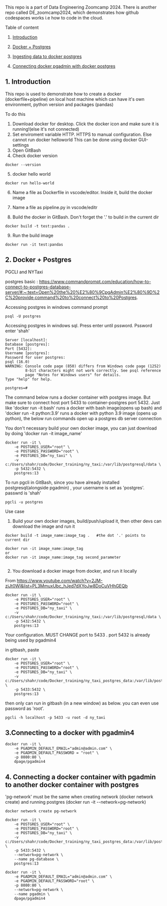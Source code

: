 This repo is a part of Data Engineering Zoomcamp 2024. There is another repo called DE_zoomcamp2024, which demonstrates how github codespaces works i.e how to code in the cloud.


Table of content

1. [Introduction](https://github.com/avetroque/Docker_training?tab=readme-ov-file#1-introduction)
2. [Docker + Postgres](https://github.com/avetroque/Docker_training?tab=readme-ov-file#2-docker--postgres)
3. [Ingesting data to docker postgres](https://github.com/avetroque/Docker_training?tab=readme-ov-file#3connecting--to-a-docker-with-pgadmin4)


4. [Connecting docker pgadmin with docker postgres](https://github.com/avetroque/Docker_training?tab=readme-ov-file#4-connecting-a-docker-container-with-pgadmin-to-another-docker-container-with-postgres)

## 1. Introduction

This repo is used to demonstrate how to create a docker (dockerfile+pipeline) on local host machine which can have it's own environment, python version and packages (pandas) 

To do this

1. Download docker for desktop. Click the docker icon and make sure it is running!(else it's not connected)
2. Set enviroment variable HTTP. HTTPS to manual configuration. Else cannot run docker helloworld This can be done using docker GUI-settings
3. Open GitBash
4. Check docker version

``````
docker --version
``````

5. docker hello world

```
docker run hello-world
```


6. Name a file as Dockerfile in vscode/editor. Inside it, build the docker image

7. Name a file as pipeline.py in vscode/editr

8. Build the docker in GitBash. Don't forget the '.' to build in the current dir

```
docker build -t test:pandas .
```

9. Run the build image

```
docker run -it test:pandas
```


## 2. Docker + Postgres

PGCLI and NYTaxi 

postgres basic :
https://www.commandprompt.com/education/how-to-connect-to-postgres-database-server/#:~:text=Open%20the%20%E2%80%9CpgAdmin%E2%80%9D%2C%20provide,command%20to%20connect%20to%20Postgres.

Accessing postgres in windows command prompt
```
psql -U postgres

```
Accessing postgres in windows sql. Press enter until pssword. Pssword enter 'shah'


```
Server [localhost]:
Database [postgres]:
Port [5432]:
Username [postgres]:
Password for user postgres:
psql (16.0)
WARNING: Console code page (850) differs from Windows code page (1252)
         8-bit characters might not work correctly. See psql reference
         page "Notes for Windows users" for details.
Type "help" for help.

postgres=#
```

The command below runs a docker container with postgres image. But make sure to connect host port 5433 to
container-postgres port 5432. Just like 'docker run -it bash' runs a docker with bash image(opens up bash) and 'docker run -it python:3.9' runs a docker with python 3.9 image (opens up python), the below run commands open up a postgres db server connection

You don't necessary build your own docker image, you can just download by doing 'docker run -it image_name'

```
docker run -it \
    -e POSTGRES_USER="root" \
    -e POSTGRES_PASSWORD="root" \
    -e POSTGRES_DB="ny_taxi" \
    -v c:/Users/shahr/code/Docker_training/ny_taxi:/var/lib/postgresql/data \
    -p 5432:5432 \
    postgres:13
```


To run pgcli in GitBash, since you have already installed postgresql(alongside pgadmin) , your username is set as 'postgres'. passwrd is 'shah'

```
pgcli -u postgres
```


Use case
1. Build your own docker images, build/push/upload it, then other devs can download the image and run it

```
docker build -t image_name:image_tag .   #the dot '.' points to current dir

docker run -it image_name:image_tag 
or
docker run -it image_name:image_tag second_parameter 


```

2. You download a docker image from docker, and run it locally 

From https://www.youtube.com/watch?v=2JM-ziJt0WI&list=PL3MmuxUbc_hJed7dXYoJw8DoCuVHhGEQb

```
docker run -it \
    -e POSTGRES_USER="root" \
    -e POSTGRES_PASSWORD="root" \
    -e POSTGRES_DB="ny_taxi" \
    -v c:/Users/shahr/code/Docker_training/ny_taxi:/var/lib/postgresql/data \
    -p 5432:5432 \
    postgres:13

```

Your configuration. MUST CHANGE port to 5433 . port 5432 is already being used by pgadmin4

in gitbash, paste

```
docker run -it \
    -e POSTGRES_USER="root" \
    -e POSTGRES_PASSWORD="root" \
    -e POSTGRES_DB="ny_taxi" \
    -v c:/Users/shahr/code/Docker_training/ny_taxi_postgres_data:/var/lib/postgresql/data \
    -p 5433:5432 \
    postgres:13

```

then only can run in gitbash (in a new window) as below. you can even use password as 'root'.

```
pgcli -h localhost -p 5433 -u root -d ny_taxi
```


## 3.Connecting  to a docker with pgadmin4

```
docker run -it \ 
    -e PGADMIN_DEFAULT_EMAIL="admin@admin.com" \
    -e PGADMIN_DEFAULT_PASSWORD = "root" \
    -p 8080:80 \
    dpage/pgadmin4
```



## 4. Connecting a docker container with pgadmin to another docker container with postgres

'pg-network' must be the same when creating network (docker network create)
and running postgres (docker run -it --network=pg-network)

```
docker network create pg-network
```

```
docker run -it \
    -e POSTGRES_USER="root" \
    -e POSTGRES_PASSWORD="root" \
    -e POSTGRES_DB="ny_taxi" \
    -v c:/Users/shahr/code/Docker_training/ny_taxi_postgres_data:/var/lib/postgresql/data \
    -p 5433:5432 \
    --network=pg-network \
    --name pg-database \
    postgres:13
```


```
docker run -it \
    -e PGADMIN_DEFAULT_EMAIL="admin@admin.com" \
    -e PGADMIN_DEFAULT_PASSWORD="root" \
    -p 8080:80 \
    --network=pg-network \
    --name pgadmin \
    dpage/pgadmin4
```
